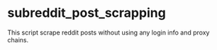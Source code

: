# subreddit_post_scrapping
This script scrape reddit posts without using any login info and proxy chains.
